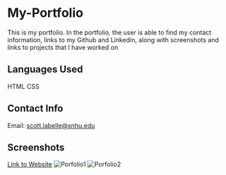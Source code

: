 # My-Portfolio

This is my portfolio. In the portfolio, the user is able to find my contact information, links to my Github and Linkedin, along with screenshots and links to projects that I have worked on

## Languages Used

HTML
CSS

## Contact Info

Email: scott.labelle@snhu.edu

## Screenshots

[Link to Website](https://scottl5.github.io/My-Portfolio/)
![Porfolio1](https://user-images.githubusercontent.com/86165095/150049728-00a93d8f-0aa2-4b9b-884d-b395cd961a28.png)
![Porfolio2](https://user-images.githubusercontent.com/86165095/150049816-16ebfba1-08f6-4f47-be09-1e1f357f0413.png)
